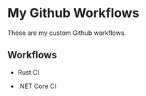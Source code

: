 # My Github Workflows

These are my custom Github workflows.

## Workflows

- Rust CI

- .NET Core CI


